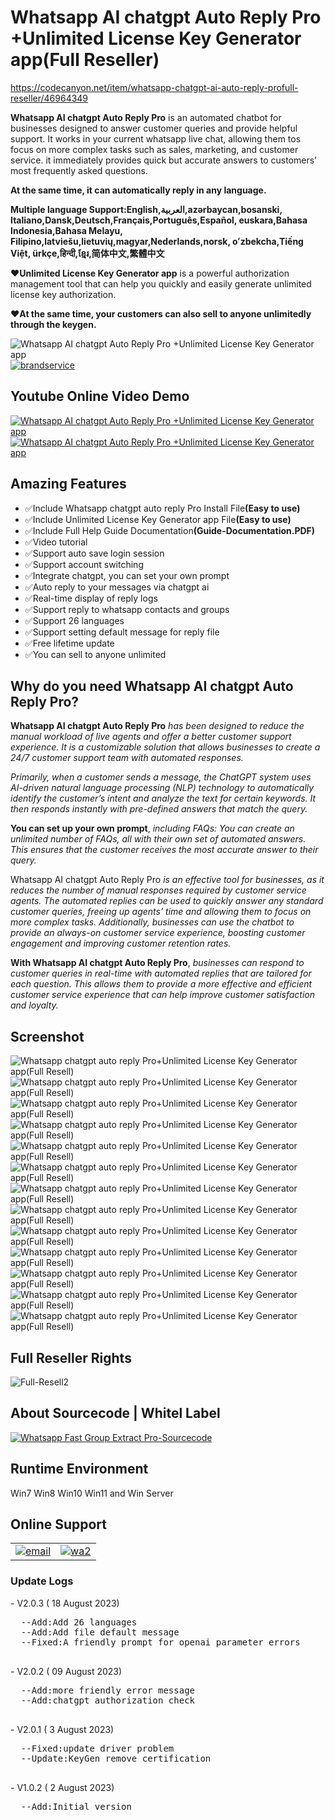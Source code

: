 # Whatsapp AI chatgpt Auto Reply Pro +Unlimited License Key Generator app(Full Reseller)
 https://codecanyon.net/item/whatsapp-chatgpt-ai-auto-reply-profull-reseller/46964349
<p><strong>Whatsapp AI chatgpt Auto Reply Pro</strong> is an automated chatbot for businesses designed
 to answer customer queries and provide helpful support. It works in your current whatsapp live chat, allowing them tos 
 focus on more complex tasks such as sales, marketing, and customer service.
 it immediately provides quick but accurate answers to customers’ most frequently asked questions.</P>
 <strong>At the same time, it can automatically reply in any language.</strong>
 
 <p><strong>Multiple language Support:English,العربية,azərbaycan,bosanski, Italiano,Dansk,Deutsch,Français,Português,Español,
 euskara,Bahasa Indonesia,Bahasa Melayu, Filipino,latviešu,lietuvių,magyar,Nederlands,norsk,
 oʻzbekcha,Tiếng Việt, ürkçe,हिन्दी,ខ្មែរ,简体中文,繁體中文 </strong></p>
 
<p><strong>❤️Unlimited License Key Generator app</strong> is a powerful authorization management tool that can help you quickly
  and easily generate unlimited license key authorization.</p>
 <p><strong>❤️At the same time, your customers can also sell to anyone unlimitedly through the keygen.</strong></p>


<img src="https://i.ibb.co/yNG3szm/bann1.png" alt="Whatsapp AI chatgpt Auto Reply Pro +Unlimited License Key Generator app" />

 <a href="https://api.whatsapp.com/send/?phone=13156299582" rel="nofollow">
<img src="https://i.ibb.co/J201tkF/brandservice.png" alt="brandservice" border="0">
</a>



<h2><strong>Youtube Online Video Demo</strong></h2>
  <a href="https://youtu.be/K1iptxUDj1Q">
     <img src="https://i.ibb.co/xzxBQWw/ytbdemo.png" alt="Whatsapp AI chatgpt Auto Reply Pro +Unlimited License Key Generator app" />
  </a>
  <a href="https://youtu.be/K1iptxUDj1Q">
       <img src="https://i.ibb.co/S0yZv2r/watchbtn.jpg" alt="Whatsapp AI chatgpt Auto Reply Pro +Unlimited License Key Generator app" />
  </a>
  
<h2><strong>Amazing Features</strong></h2>
<ul>
    <li>✅Include Whatsapp chatgpt auto reply Pro Install  File<strong>(Easy to use)</strong></li>
	<li>✅Include Unlimited License Key Generator app  File<strong>(Easy to use)</strong></li>
	<li>✅️Include Full Help Guide Documentation<strong>(Guide-Documentation.PDF)</strong></li>
	<li>✅Video tutorial</li>
	<li>✅Support auto save login session</li>
	<li>✅Support account switching</li>
	<li>✅Integrate chatgpt, you can set your own prompt</li>
	<li>✅Auto reply to your messages via chatgpt ai</li>
	<li>✅Real-time display of reply logs</li>
	<li>✅Support reply to whatsapp contacts and groups</li>
    <li>✅Support 26 languages</li>
	<li>✅Support setting default message for reply file</li>
	<li>✅Free lifetime update</li>
	<li>✅You can sell to anyone unlimited</li>
	

</ul>


<h2><strong>Why do you need Whatsapp AI chatgpt Auto Reply Pro?</strong></h2>
 <p><strong>Whatsapp AI chatgpt Auto Reply Pro</strong> <i>has been designed to reduce the manual workload of live agents and 
 offer a better customer support experience. It is a customizable solution that allows businesses to create a 24/7 customer support
 team with automated responses. </i></p>
 
 <p> <i>Primarily, when a customer sends a message, the ChatGPT system uses AI-driven natural language processing (NLP) technology 
 to automatically identify the customer’s intent and analyze the text for certain keywords. It then responds instantly with pre-defined
 answers that match the query. </i></p>
 
 <p><strong>You can set up your own prompt</strong>,  <i>including FAQs: You can create an unlimited number of FAQs, all with their own set of automated answers.
 This ensures that the customer receives the most accurate answer to their query. </i></p>
 
 <p>Whatsapp AI chatgpt Auto Reply Pro <i>is an effective tool for businesses, as it reduces the number of manual responses required by
 customer service agents. The automated replies can be used to quickly answer any standard customer queries, freeing up agents’
 time and allowing them to focus on more complex tasks. Additionally, businesses can use the chatbot to provide an always-on customer 
 service experience, boosting customer engagement and improving customer retention rates.  </i></p>
 
 <p><strong>With Whatsapp AI chatgpt Auto Reply Pro</strong>, <i>businesses can respond to customer queries in real-time with automated replies that are tailored 
 for each question. This allows them to provide a more effective and efficient customer service experience that can help improve customer
 satisfaction and loyalty. </i></p>



<h2><strong>Screenshot</strong></h2>
<img src="https://i.ibb.co/QCDqrS7/01.png" alt="Whatsapp chatgpt auto reply Pro+Unlimited License Key Generator app(Full Resell)" border="0">
<img src="https://i.ibb.co/D51fd6X/02.png" alt="Whatsapp chatgpt auto reply Pro+Unlimited License Key Generator app(Full Resell)" border="0">
<img src="https://i.ibb.co/By2X3Vt/03.png" alt="Whatsapp chatgpt auto reply Pro+Unlimited License Key Generator app(Full Resell)" border="0">
<img src="https://i.ibb.co/6bv6YPT/04.png" alt="Whatsapp chatgpt auto reply Pro+Unlimited License Key Generator app(Full Resell)" border="0">
<img src="https://i.ibb.co/1KrmQf6/05.png" alt="Whatsapp chatgpt auto reply Pro+Unlimited License Key Generator app(Full Resell)" border="0">
<img src="https://i.ibb.co/R9KpZGF/06.png" alt="Whatsapp chatgpt auto reply Pro+Unlimited License Key Generator app(Full Resell)" border="0">
<img src="https://i.ibb.co/pJPX2Gb/07.png" alt="Whatsapp chatgpt auto reply Pro+Unlimited License Key Generator app(Full Resell)" border="0">
<img src="https://i.ibb.co/NKVnF10/08.png" alt="Whatsapp chatgpt auto reply Pro+Unlimited License Key Generator app(Full Resell)" border="0">
<img src="https://i.ibb.co/5nz1vBh/09.png" alt="Whatsapp chatgpt auto reply Pro+Unlimited License Key Generator app(Full Resell)" border="0">
<img src="https://i.ibb.co/Rznd3Rc/10.png" alt="Whatsapp chatgpt auto reply Pro+Unlimited License Key Generator app(Full Resell)" border="0">
<img src="https://i.ibb.co/kXfrtV1/11.png" alt="Whatsapp chatgpt auto reply Pro+Unlimited License Key Generator app(Full Resell)" border="0">
<img src="https://i.ibb.co/wwkCfC5/12.png" alt="Whatsapp chatgpt auto reply Pro+Unlimited License Key Generator app(Full Resell)" border="0">
<img src="https://i.ibb.co/Gcsst69/13.png" alt="Whatsapp chatgpt auto reply Pro+Unlimited License Key Generator app(Full Resell)" border="0">
 
 <h2><strong>Full Reseller Rights</strong></h2>
<img src="https://i.ibb.co/n6Cp92J/Full-Resell2.png" alt="Full-Resell2" />

  <h2><strong>About Sourcecode | Whitel Label</strong></h2>
 <a href="https://api.whatsapp.com/send/?phone=13156299582" rel="nofollow">
      <img src="https://i.ibb.co/G986kks/sourcecode.png" alt="Whatsapp Fast Group Extract Pro-Sourcecode" border="0"/>
 </a>


<h2><strong>Runtime Environment</strong></h2>
<p>Win7 Win8 Win10 Win11 and Win Server<p>
 

<h2><strong>Online Support</strong></h2>
 
<table>
<tr>
   <td>
      <a href="mailto:ionicstudio@hotmail.com">
         <img src="https://i.ibb.co/D95ZGwY/email.png" alt="email" border="0">
    </a>
  </td>
   <td>
       <a href="https://api.whatsapp.com/send/?phone=13156299582" rel="nofollow">
     <img src="https://i.ibb.co/RHKvqBS/wa2.png" alt="wa2" border="0">
    </a>
   </td>
</tr>
</table>
 
 
 
 <h3><strong>Update Logs</strong></h3>
     - V2.0.3 ( 18 August 2023)
 <pre>
  --Add:Add 26 languages
  --Add:Add file default message
  --Fixed:A friendly prompt for openai parameter errors
 </pre>
    - V2.0.2 ( 09 August 2023)
 <pre>
  --Add:more friendly error message
  --Add:chatgpt authorization check
 </pre>
   - V2.0.1 ( 3 August 2023)
 <pre>
  --Fixed:update driver problem
  --Update:KeyGen remove certification
 </pre>
  - V1.0.2 ( 2 August 2023)
 <pre>
  --Add:Initial version
 </pre>


 


